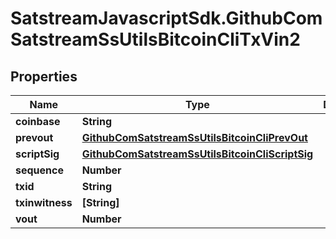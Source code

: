 # SatstreamJavascriptSdk.GithubComSatstreamSsUtilsBitcoinCliTxVin2

## Properties
Name | Type | Description | Notes
------------ | ------------- | ------------- | -------------
**coinbase** | **String** |  | [optional] 
**prevout** | [**GithubComSatstreamSsUtilsBitcoinCliPrevOut**](GithubComSatstreamSsUtilsBitcoinCliPrevOut.md) |  | [optional] 
**scriptSig** | [**GithubComSatstreamSsUtilsBitcoinCliScriptSig**](GithubComSatstreamSsUtilsBitcoinCliScriptSig.md) |  | [optional] 
**sequence** | **Number** |  | [optional] 
**txid** | **String** |  | [optional] 
**txinwitness** | **[String]** |  | [optional] 
**vout** | **Number** |  | [optional] 
